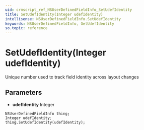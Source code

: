 ```yaml
---
uid: crmscript_ref_NSUserDefinedFieldInfo_SetUdefIdentity
title: SetUdefIdentity(Integer udefIdentity)
intellisense: NSUserDefinedFieldInfo.SetUdefIdentity
keywords: NSUserDefinedFieldInfo, GetUdefIdentity
so.topic: reference
---
```


# SetUdefIdentity(Integer udefIdentity)

Unique number used to track field identity across layout changes

## Parameters

* **udefIdentity** Integer

```crmscript
NSUserDefinedFieldInfo thing;
Integer udefIdentity;
thing.SetUdefIdentity(udefIdentity);
```

